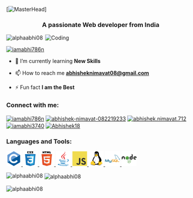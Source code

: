 [![MasterHead](https://res.cloudinary.com/jerrick/image/upload/v1548358184/i8uj1f1dquu5dc6rzkgs.gif)]
<h3 align="center">A passionate Web developer from India</h3>
<img align="right" alt="Coding" width="400" src="https://cdn.dribbble.com/users/1162077/screenshots/3848914/programmer.gif">

<p align="left"> <img src="https://komarev.com/ghpvc/?username=alphaabhi08&label=Profile%20views&color=0e75b6&style=flat" alt="alphaabhi08" /> </p>

<p align="left"> <a href="https://twitter.com/iamabhi786net="blank"><img src="https://img.shields.io/twitter/follow/iamabhi786n?logo=twitter&style=for-the-badge" alt="iamabhi786n" /></a> </p>

- 🌱 I’m currently learning **New Skills**

- 📫 How to reach me **abhisheknimavat08@gmail.com**

- ⚡ Fun fact **I am the Best**

<h3 align="left">Connect with me:</h3>
<p align="left">
<a href="https://twitter.com/iamabhi786n" target="blank"><img align="center" src="https://raw.githubusercontent.com/rahuldkjain/github-profile-readme-generator/master/src/images/icons/Social/twitter.svg" alt="iamabhi786n" height="30" width="40" /></a>
<a href="https://linkedin.com/in/abhishek-nimavat-082219233" target="blank"><img align="center" src="https://raw.githubusercontent.com/rahuldkjain/github-profile-readme-generator/master/src/images/icons/Social/linked-in-alt.svg" alt="abhishek-nimavat-082219233" height="30" width="40" /></a>
<a href="https://fb.com/abhishek.nimavat.712" target="blank"><img align="center" src="https://raw.githubusercontent.com/rahuldkjain/github-profile-readme-generator/master/src/images/icons/Social/facebook.svg" alt="abhishek.nimavat.712" height="30" width="40" /></a>
<a href="https://instagram.com/iamabhi3740" target="blank"><img align="center" src="https://raw.githubusercontent.com/rahuldkjain/github-profile-readme-generator/master/src/images/icons/Social/instagram.svg" alt="iamabhi3740" height="30" width="40" /></a>
<a href="https://discord.gg/Abhishek18" target="blank"><img align="center" src="https://raw.githubusercontent.com/rahuldkjain/github-profile-readme-generator/master/src/images/icons/Social/discord.svg" alt="Abhishek18" height="30" width="40" /></a>
</p>

<h3 align="left">Languages and Tools:</h3>
<p align="left"> <a href="https://www.cprogramming.com/" target="_blank" rel="noreferrer"> <img src="https://raw.githubusercontent.com/devicons/devicon/master/icons/c/c-original.svg" alt="c" width="40" height="40"/> </a> <a href="https://www.w3schools.com/css/" target="_blank" rel="noreferrer"> <img src="https://raw.githubusercontent.com/devicons/devicon/master/icons/css3/css3-original-wordmark.svg" alt="css3" width="40" height="40"/> </a> <a href="https://www.w3.org/html/" target="_blank" rel="noreferrer"> <img src="https://raw.githubusercontent.com/devicons/devicon/master/icons/html5/html5-original-wordmark.svg" alt="html5" width="40" height="40"/> </a> <a href="https://www.java.com" target="_blank" rel="noreferrer"> <img src="https://raw.githubusercontent.com/devicons/devicon/master/icons/java/java-original.svg" alt="java" width="40" height="40"/> </a> <a href="https://developer.mozilla.org/en-US/docs/Web/JavaScript" target="_blank" rel="noreferrer"> <img src="https://raw.githubusercontent.com/devicons/devicon/master/icons/javascript/javascript-original.svg" alt="javascript" width="40" height="40"/> </a> <a href="https://www.linux.org/" target="_blank" rel="noreferrer"> <img src="https://raw.githubusercontent.com/devicons/devicon/master/icons/linux/linux-original.svg" alt="linux" width="40" height="40"/> </a> <a href="https://www.mysql.com/" target="_blank" rel="noreferrer"> <img src="https://raw.githubusercontent.com/devicons/devicon/master/icons/mysql/mysql-original-wordmark.svg" alt="mysql" width="40" height="40"/> </a> <a href="https://nodejs.org" target="_blank" rel="noreferrer"> <img src="https://raw.githubusercontent.com/devicons/devicon/master/icons/nodejs/nodejs-original-wordmark.svg" alt="nodejs" width="40" height="40"/> </a> </p>

<p><img align="left" src="https://github-readme-stats.vercel.app/api/top-langs?username=alphaabhi08&show_icons=true&locale=en&layout=compact" alt="alphaabhi08" /></p>

<p>&nbsp;<img align="center" src="https://github-readme-stats.vercel.app/api?username=alphaabhi08&show_icons=true&locale=en" alt="alphaabhi08" /></p>

<p><img align="center" src="https://github-readme-streak-stats.herokuapp.com/?user=alphaabhi08&" alt="alphaabhi08" /></p>
